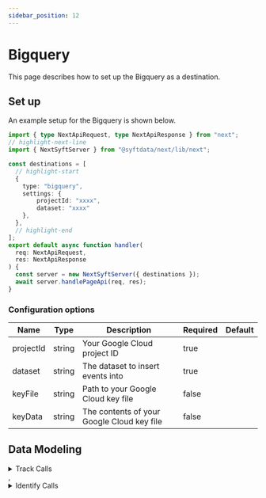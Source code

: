 ```yaml
---
sidebar_position: 12
---
```

# Bigquery

This page describes how to set up the Bigquery as a destination.

## Set up
An example setup for the Bigquery is shown below.

```ts title="src/pages/api/syft.ts"
import { type NextApiRequest, type NextApiResponse } from "next";
// highlight-next-line
import { NextSyftServer } from "@syftdata/next/lib/next";

const destinations = [
  // highlight-start
  {
    type: "bigquery",
    settings: {
        projectId: "xxxx",
        dataset: "xxxx"
    },
  },
  // highlight-end
];
export default async function handler(
  req: NextApiRequest,
  res: NextApiResponse
) {
  const server = new NextSyftServer({ destinations });
  await server.handlePageApi(req, res);
}
```

### Configuration options

| Name                 | Type           | Description     | Required | Default         |
| -------------------- | -------------- | --------------- | -------- | --------------- |
| projectId | string | Your Google Cloud project ID | true |  |
| dataset | string | The dataset to insert events into | true |  |
| keyFile | string | Path to your Google Cloud key file | false |  |
| keyData | string | The contents of your Google Cloud key file | false |  | 


## Data Modeling
<details>
<summary>Track Calls</summary>

#### Insert


#### Matched events
type = "track" or type = "screen" or type = "page"

#### Data Mapping
| Name                 | Type          | Description     | Default   |
| -------------------- | -------------- | -------------- | --------- |
| _id | string | The unique ID of the track call itself. | (<br/>  "@path": "$.messageId"<br/>) |
| anonymous_id | string | The anonymous ID of the user. | (<br/>  "@path": "$.anonymousId"<br/>) |
| user_id | string | The User ID. | (<br/>  "@path": "$.userId"<br/>) |
| context_ip | string | The IP address of the client. Non-user-related context fields sent with each track call. | (<br/>  "@path": "$.context.ip"<br/>) |
| context_library_name | string | The Logging library name. Non-user-related context fields sent with each track call. | (<br/>  "@path": "$.context.library.name"<br/>) |
| context_library_version | string | The Logging library version. Non-user-related context fields sent with each track call. | (<br/>  "@path": "$.context.library.version"<br/>) |
| context_page_path | string | The path of the page on which the event was logged. | (<br/>  "@path": "$.context.page.path"<br/>) |
| context_page_title | string | The title of the page on which the event was logged. | (<br/>  "@path": "$.context.page.title"<br/>) |
| context_page_url | string | The full url of the page on which the event was logged. | (<br/>  "@path": "$.context.page.url"<br/>) |
| context_locale | string | The browsers locale used when the event was logged. | (<br/>  "@path": "$.context.locale"<br/>) |
| context_user_agent | string | The browsers user-agent string. | (<br/>  "@path": "$.context.userAgent"<br/>) |
| event | string | The slug of the event name, so you can join the tracks table. | (<br/>  "@path": "$.event"<br/>) |
| name | string | The event name. | (<br/>  "@path": "$.name"<br/>) |
| received_at | datetime | When Segment received the track call. | (<br/>  "@path": "$.receivedAt"<br/>) |
| sent_at | datetime | When a user triggered the track call. This timestamp can also be affected by device clock skew | (<br/>  "@path": "$.sentAt"<br/>) |
| timestamp | datetime | The UTC-converted timestamp which is set by the Segment library | (<br/>  "@path": "$.timestamp"<br/>) |
| properties | object | JSON representation of the properties for the event. | (<br/>  "@path": "$.properties"<br/>) |
| context | object | JSON representation of the context | (<br/>  "@path": "$.context"<br/>) |
</details>
,<details>
<summary>Identify Calls</summary>

#### Insert


#### Matched events
type = "identify" or type = "group"

#### Data Mapping
| Name                 | Type          | Description     | Default   |
| -------------------- | -------------- | -------------- | --------- |
| _id | string | The unique ID of the track call itself. | (<br/>  "@path": "$.messageId"<br/>) |
| anonymous_id | string | The anonymous ID of the user. | (<br/>  "@path": "$.anonymousId"<br/>) |
| user_id | string | The User ID. | (<br/>  "@path": "$.userId"<br/>) |
| context_ip | string | The IP address of the client. Non-user-related context fields sent with each track call. | (<br/>  "@path": "$.context.ip"<br/>) |
| context_library_name | string | The Logging library name. Non-user-related context fields sent with each track call. | (<br/>  "@path": "$.context.library.name"<br/>) |
| context_library_version | string | The Logging library version. Non-user-related context fields sent with each track call. | (<br/>  "@path": "$.context.library.version"<br/>) |
| context_page_path | string | The path of the page on which the event was logged. | (<br/>  "@path": "$.context.page.path"<br/>) |
| context_page_title | string | The title of the page on which the event was logged. | (<br/>  "@path": "$.context.page.title"<br/>) |
| context_page_url | string | The full url of the page on which the event was logged. | (<br/>  "@path": "$.context.page.url"<br/>) |
| context_locale | string | The browsers locale used when the event was logged. | (<br/>  "@path": "$.context.locale"<br/>) |
| context_user_agent | string | The browsers user-agent string. | (<br/>  "@path": "$.context.userAgent"<br/>) |
| event | string | The slug of the event name, so you can join the tracks table. | (<br/>  "@path": "$.event"<br/>) |
| name | string | The event name. | (<br/>  "@path": "$.name"<br/>) |
| received_at | datetime | When Segment received the track call. | (<br/>  "@path": "$.receivedAt"<br/>) |
| sent_at | datetime | When a user triggered the track call. This timestamp can also be affected by device clock skew | (<br/>  "@path": "$.sentAt"<br/>) |
| timestamp | datetime | The UTC-converted timestamp which is set by the Segment library | (<br/>  "@path": "$.timestamp"<br/>) |
| properties | object | JSON representation of the properties for the event. | (<br/>  "@path": "$.properties"<br/>) |
| context | object | JSON representation of the context | (<br/>  "@path": "$.context"<br/>) |
</details>


